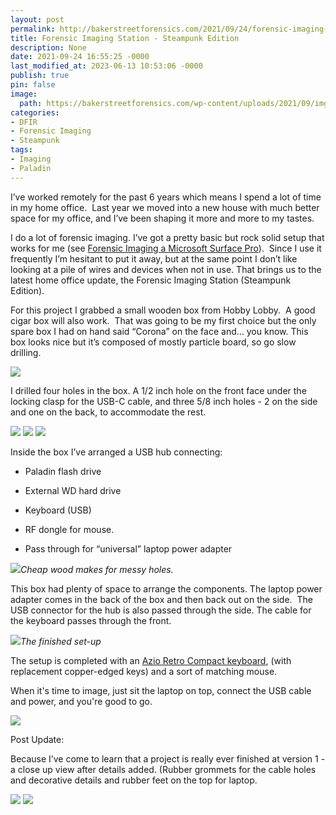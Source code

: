 ```yaml
---
layout: post
permalink: http://bakerstreetforensics.com/2021/09/24/forensic-imaging-station-steampunk-edition/
title: Forensic Imaging Station - Steampunk Edition
description: None
date: 2021-09-24 16:55:25 -0000
last_modified_at: 2023-06-13 10:53:06 -0000
publish: true
pin: false
image:
  path: https://bakerstreetforensics.com/wp-content/uploads/2021/09/img_4585.jpeg
categories:
- DFIR
- Forensic Imaging
- Steampunk
tags:
- Imaging
- Paladin
---
```

I’ve worked remotely for the past 6 years which means I spend a lot of time in my home office.  Last year we moved into a new house with much better space for my office, and I’ve been shaping it more and more to my tastes.

I do a lot of forensic imaging. I’ve got a pretty basic but rock solid setup that works for me (see [Forensic Imaging a Microsoft Surface Pro](https://bakerstreetforensics.com/2021/01/27/forensic-imaging-a-microsoft-surface-pro/)).  Since I use it frequently I’m hesitant to put it away, but at the same point I don’t like looking at a pile of wires and devices when not in use. That brings us to the latest home office update, the Forensic Imaging Station (Steampunk Edition).

For this project I grabbed a small wooden box from Hobby Lobby.  A good cigar box will also work.  That was going to be my first choice but the only spare box I had on hand said “Corona” on the face and… you know. This box looks nice but it’s composed of mostly particle board, so go slow drilling.

![](https://bakerstreetforensics.com/wp-content/uploads/2021/09/img_4577.jpeg?w=1024)

I drilled four holes in the box. A 1/2 inch hole on the front face under the locking clasp for the USB-C cable, and three 5/8 inch holes - 2 on the side and one on the back, to accommodate the rest.

![](https://bakerstreetforensics.com/wp-content/uploads/2021/09/img_4579.jpeg?w=768) ![](https://bakerstreetforensics.com/wp-content/uploads/2021/09/img_4580.jpeg?w=768) ![](https://bakerstreetforensics.com/wp-content/uploads/2021/09/img_4581.jpeg?w=768)

Inside the box I’ve arranged a USB hub connecting:

  * Paladin flash drive


  * External WD hard drive 


  * Keyboard (USB)


  * RF dongle for mouse.


  * Pass through for “universal” laptop power adapter

![](https://bakerstreetforensics.com/wp-content/uploads/2021/09/img_4584.jpeg?w=1024)_Cheap wood makes for messy holes._

This box had plenty of space to arrange the components. The laptop power adapter comes in the back of the box and then back out on the side.  The USB connector for the hub is also passed through the side. The cable for the keyboard passes through the front.

![](https://bakerstreetforensics.com/wp-content/uploads/2021/09/img_4585.jpeg?w=1024)_The finished set-up_

The setup is completed with an [Azio Retro Compact keyboard](https://amzn.to/3i4Ub33), (with replacement copper-edged keys) and a sort of matching mouse.

When it's time to image, just sit the laptop on top, connect the USB cable and power, and you're good to go.

![](https://bakerstreetforensics.com/wp-content/uploads/2021/09/img_4588.jpeg?w=1024)

Post Update:

Because I’ve come to learn that a project is really ever finished at version 1 - a close up view after details added. (Rubber grommets for the cable holes and decorative details and rubber feet on the top for laptop. 

![](https://bakerstreetforensics.com/wp-content/uploads/2023/06/img_4648.jpg?w=1024) ![](https://bakerstreetforensics.com/wp-content/uploads/2023/06/img_4649.jpg?w=1024)
